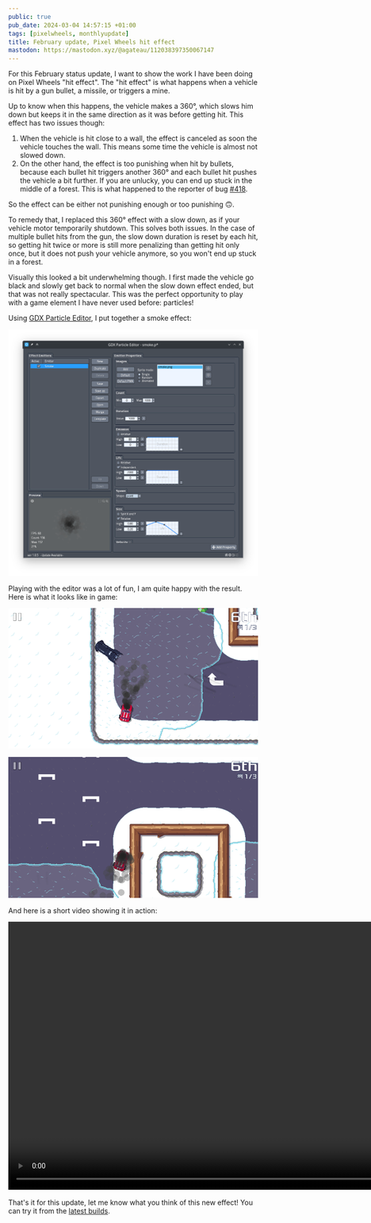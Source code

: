 ```yaml
---
public: true
pub_date: 2024-03-04 14:57:15 +01:00
tags: [pixelwheels, monthlyupdate]
title: February update, Pixel Wheels hit effect
mastodon: https://mastodon.xyz/@agateau/112038397350067147
---
```


For this February status update,  I want to show the work I have been doing on Pixel Wheels "hit effect". The "hit effect" is what happens when a vehicle is hit by a gun bullet, a missile, or triggers a mine.

Up to know when this happens, the vehicle makes a 360°, which slows him down but keeps it in the same direction as it was before getting hit. This effect has two issues though:

1. When the vehicle is hit close to a wall, the effect is canceled as soon the vehicle touches the wall. This means some time the vehicle is almost not slowed down.
2. On the other hand, the effect is too punishing when hit by bullets, because each bullet hit triggers another 360° and each bullet hit pushes the vehicle a bit further. If you are unlucky, you can end up stuck in the middle of a forest. This is what happened to the reporter of bug [#418](https://github.com/agateau/pixelwheels/issues/418).

So the effect can be either not punishing enough or too punishing 🙃.

<!-- break -->

To remedy that, I replaced this 360° effect with a slow down, as if your vehicle motor temporarily shutdown. This solves both issues. In the case of multiple bullet hits from the gun, the slow down duration is reset by each hit, so getting hit twice or more is still more penalizing than getting hit only once, but it does not push your vehicle anymore, so you won't end up stuck in a forest.

Visually this looked a bit underwhelming though. I first made the vehicle go black and slowly get back to normal when the slow down effect ended, but that was not really spectacular. This was the perfect opportunity to play with a game element I have never used before: particles!

Using [GDX Particle Editor](https://libgdx.com/wiki/tools/2d-particle-editor), I put together a smoke effect:

![Smoke effect in GDX Particle Editor](smoke-effect.png)

Playing with the editor was a lot of fun, I am quite happy with the result. Here is what it looks like in game:

![Smoke in game](smoke-in-game-1.png)

![More smoke in game](smoke-in-game-2.png)

And here is a short video showing it in action:

<video width="960" height="540" controls>
    <source src="smoke-effect.mp4">
</video>

That's it for this update, let me know what you think of this new effect! You can try it from the [latest builds](https://builds.agateau.com/pixelwheels).
